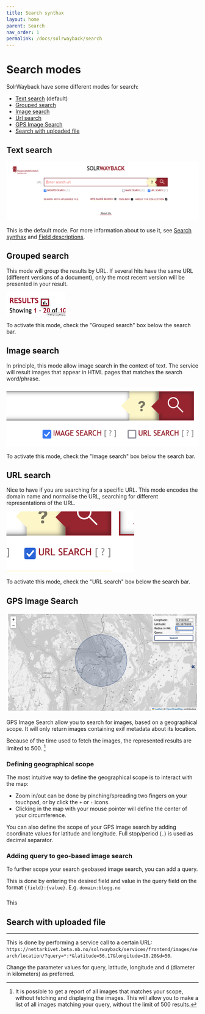 ```yaml
---
title: Search synthax
layout: home
parent: Search
nav_order: 1
permalink: /docs/solrwayback/search
---
```


# Search modes

SolrWayback have some different modes for search:

- [Text search](#text-search) (default)
- [Grouped search](#grouped-search)
- [Image search](#image-search)
- [Url search](#url-search)
- [GPS Image Search](./gpsimage.md)
- [Search with uploaded file](#search-with-uploaded-file)

## Text search

![Image of search field in SolrWayback](../../images/search-interface.png)

This is the default mode. For more information about to use it, see [Search synthax](./search-synthax.md) and [Field descriptions](./fields.md).

## Grouped search
This mode will group the results by URL. If several hits have the same URL (different versions of a document), only the most recent version will be presented in your result.

![image of activated check-box for "Grouped search"](../../images/visualise-results.png)

To activate this mode, check the "Grouped search" box below the search bar.

## Image search
In principle, this mode allow image search in the context of text. The service will result images that appear in HTML pages that matches the search word/phrase.

![image of activated check-box for "Image search"](../../images/image-search.png)

To activate this mode, check the "Image search" box below the search bar.

## URL search
Nice to have if you are searching for a specific URL. This mode encodes the domain name and normalise the URL, searching for different representations of the URL.

![image of activated check-box for "Image search"](../../images/url-search.png)

To activate this mode, check the "URL search" box below the search bar.

## GPS Image Search
![GPS Image Search](../../images/gps-image-search.png)

GPS Image Search allow you to search for images, based on a geographical scope. It will only return images containing exif metadata about its location.

Because of the time used to fetch the images, the represented results are limited to 500. [^1]

### Defining geographical scope
The most intuitive way to define the geographical scope is to interact with the map:
- Zoom in/out can be done by pinching/spreading two fingers on your touchpad, or by click the `+` or `-` icons.
- Clicking in the map with your mouse pointer will define the center of your circumference.

You can also define the scope of your GPS image search by adding coordinate values for latitude and longitude. Full stop/period (`.`) is used as decimal separator.

### Adding query to geo-based image search
To further scope your search geobased image search, you can add a query.

This is done by entering the desired field and value in the query field on the format `{field}:{value}`. E.g. `domain:blogg.no`

### 





This 

## Search with uploaded file




----
[^1]: It is possible to get a report of all images that matches your scope, without fetching and displaying the images. This will allow you to make a list of all images matching your query, without the limit of 500 results.

This is done by performing a service call to a certain URL: `https://nettarkivet.beta.nb.no/solrwayback/services/frontend/images/search/location/?query=*:*&latitude=56.17&longitude=10.20&d=50`.

Change the parameter values for query, latitude, longitude and d (diameter in kilometers) as preferred.